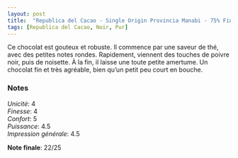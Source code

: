 ```yaml
---
layout: post
title:  "Republica del Cacao - Single Origin Provincia Manabi - 75% Fine Cacao"
tags: [Republica del Cacao, Noir, Pur] 
---
```



Ce chocolat est gouteux et robuste. Il commence par une saveur de thé, avec des petites notes rondes. Rapidement, viennent des touches de poivre noir, puis de noisette. À la fin, il laisse une toute petite amertume. Un chocolat fin et très agréable, bien qu’un petit peu court en bouche.

### Notes

_Unicité_: 4  
_Finesse_: 4  
_Confort_: 5  
_Puissance_: 4.5  
_Impression générale_: 4.5

**Note finale**: 22/25